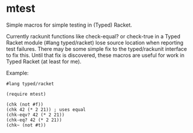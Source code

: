 mtest
=====

Simple macros for simple testing in (Typed) Racket.

Currently rackunit functions like check-equal?
or check-true in a Typed Racket module (#lang typed/racket)
lose source location when reporting test failures. There
may be some simple fix to the typed/rackunit interface to fix this.
Until that fix is discovered, these macros are useful for work in 
Typed Racket (at least for me).

Example:

```Racket
#lang typed/racket

(require mtest)

(chk (not #f))
(chk 42 (* 2 21)) ; uses equal
(chk-eqv? 42 (* 2 21))
(chk-eq? 42 (* 2 21))
(chk~ (not #t))
```
